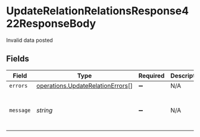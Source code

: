 # UpdateRelationRelationsResponse422ResponseBody

Invalid data posted


## Fields

| Field                                                                                       | Type                                                                                        | Required                                                                                    | Description                                                                                 | Example                                                                                     |
| ------------------------------------------------------------------------------------------- | ------------------------------------------------------------------------------------------- | ------------------------------------------------------------------------------------------- | ------------------------------------------------------------------------------------------- | ------------------------------------------------------------------------------------------- |
| `errors`                                                                                    | [operations.UpdateRelationErrors](../../../sdk/models/operations/updaterelationerrors.md)[] | :heavy_minus_sign:                                                                          | N/A                                                                                         |                                                                                             |
| `message`                                                                                   | *string*                                                                                    | :heavy_minus_sign:                                                                          | N/A                                                                                         | The given data was invalid.                                                                 |